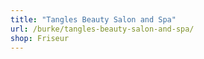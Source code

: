 ```yaml
---
title: "Tangles Beauty Salon and Spa"
url: /burke/tangles-beauty-salon-and-spa/
shop: Friseur
---
```

